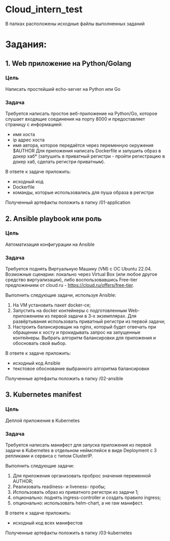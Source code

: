 # Cloud_intern_test
В папках расположены исходные файлы выполненных заданий

# Задания:

## 1. Web приложение на Python/Golang

### Цель

Написать простейший echo-server на Python или Go

### Задача

Требуется написать простое веб-приложение на Python/Go, которое слушает входящие соединения на порту 8000 и предоставляет страницу с информацией:
* имя хоста
* ip адрес хоста
* имя автора, которое передаётся через переменную окружения $AUTHOR
Для приложения написать Dockerfile и запушить образ в докер хаб* (запушить в приватный регистри - пройти регистрацию в докер хаб, сделать регистри приватным).

В ответе к задаче приложить:

* исходный код
* Dockerfile
* команды, которые использовались для пуша образа в регистри
  
Полученный артефакты положить в папку /01-application


## 2. Ansible playbook или роль

### Цель

Автоматизация конфигурации на Ansible

### Задача

Требуется поднять Виртуальную Машину (VM) с ОС Ubuntu 22.04. Возможные сценарии: локально через Virtual Box (или любое другое средство виртуализации), либо воспользовавшись Free-tier предложением от cloud.ru - <https://cloud.ru/offers/free-tier>.

Выполнить следующие задачи, используя Ansible:

1. На VM установить пакет docker-ce;
2. Запустить на docker контейнеры c подготовленным Web-приложением из первой задачи в 3-х экземплярах. Для развёртывания использовать приватный регистри из первой задачи;
3. Настроить балансировщик на nginx, который будет отвечать при обращении к хосту и прокидывать запрос на запущенные контейнеры. Выбрать алгоритм балансировки для приложения и обосновать свой выбор.
   
В ответе к задаче приложить:

* исходный код Ansible
* текстовое обоснование выбранного алгоритма балансировки

Полученные артефакты положить в папку /02-ansible

## 3. Kubernetes manifest

### Цель

Деплой приложения в Kubernetes

### Задача

Требуется написать манифест для запуска приложения из первой задачи в Kubernetes в отдельном неймспейсе в виде Deployment с 3 репликами и сервиса с типом ClusterIP.

Выполнить следующие задачи:

1. Для приложения организовать проброс значения переменной AUTHOR;
2. Реализовать readiness- и liveness- пробы;
3. Использовать образ из приватного регистри из задачи 1;
4. опционально: поднять ingress-controller и создать правило ingress;
5. опционально: использовать helm-chart, а не raw манифест.
   
В ответе к задаче приложить:

* исходный код всех манифестов
  
Полученные артефакты положить в папку /03-kubernetes

